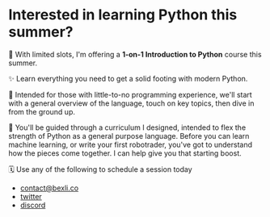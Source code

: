# Interested in learning Python this summer?

📖 With limited slots, I'm offering a **1-on-1 Introduction to Python** course this summer.

✨ Learn everything you need to get a solid footing with modern Python. 

🔭 Intended for those with little-to-no programming experience, we'll start with a general overview of the language, touch on key topics, then dive in from the ground up.

🚀 You'll be guided through a curriculum I designed, intended to flex the strength of Python as a general purpose language. Before you can learn machine learning, or write your first robotrader, you've got to understand how the pieces come together. I can help give you that starting boost. 

🗓 Use any of the following to schedule a session today
- [contact@bexli.co](mailto:contact@bexli.co)
- [twitter](https://twitter.com/itsbexli) 
- [discord](https://discordapp.com/users/177131156028784640)
